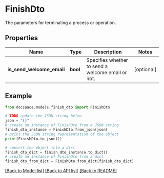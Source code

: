 # FinishDto

The parameters for terminating a process or operation.

## Properties

Name | Type | Description | Notes
------------ | ------------- | ------------- | -------------
**is_send_welcome_email** | **bool** | Specifies whether to send a welcome email or not. | [optional] 

## Example

```python
from docspace.models.finish_dto import FinishDto

# TODO update the JSON string below
json = "{}"
# create an instance of FinishDto from a JSON string
finish_dto_instance = FinishDto.from_json(json)
# print the JSON string representation of the object
print(FinishDto.to_json())

# convert the object into a dict
finish_dto_dict = finish_dto_instance.to_dict()
# create an instance of FinishDto from a dict
finish_dto_from_dict = FinishDto.from_dict(finish_dto_dict)
```
[[Back to Model list]](../README.md#documentation-for-models) [[Back to API list]](../README.md#documentation-for-api-endpoints) [[Back to README]](../README.md)



